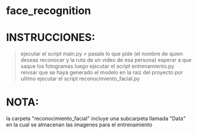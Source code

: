 # face_recognition

# INSTRUCCIONES:
> ejecutar el script main.py >
> pasale lo que pide (el nombre de quien deseas reconocer y la ruta de un video de esa persona)
> esperar a que saque los fotogramas
> luego ejecutar el script entrenamiento.py
> reivsar que se haya generado el modelo en la raiz del proyecto
> por ultimo ejecutar el script reconocimiento_facial.py

# NOTA:
la carpeta "reconocimiento_facial" incluye una subcarpeta llamada "Data" en la cual se almacenan las imagenes para el entrenamiento
